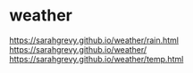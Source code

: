 # weather

https://sarahgrevy.github.io/weather/rain.html
https://sarahgrevy.github.io/weather/
https://sarahgrevy.github.io/weather/temp.html

